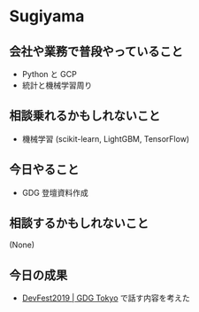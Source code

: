 # Sugiyama

## 会社や業務で普段やっていること

- Python と GCP
- 統計と機械学習周り

## 相談乗れるかもしれないこと

- 機械学習 (scikit-learn, LightGBM, TensorFlow)

## 今日やること

- GDG 登壇資料作成

## 相談するかもしれないこと

(None)

## 今日の成果

- [DevFest2019 | GDG Tokyo](https://tokyo.gdgjapan.org/devfest2019) で話す内容を考えた
